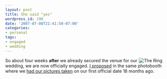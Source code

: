 ```yaml
---
layout: post
title: She said "yes"
wordpress_id: 190
date: '2007-07-08T21:41:50-07:00'
categories:
- personal
tags:
- engaged
- wedding
---
```

<a href="http://www.flickr.com/photos/wnorris/758350575/" title="photo sharing" class="flickr"><img src="http://farm2.static.flickr.com/1288/758350575_b78fbb6d26_s.jpg" alt="The Ring" class="flickr right" style="float: right;" /></a>

So about four weeks **after** we already secured the venue for our wedding, we are now officially engaged.  [I proposed][] in the same photobooth where we [had our pictures taken][] on our first official date 18 months ago.

[I proposed]: http://www.flickr.com/photos/wnorris/758348305/
[had our pictures taken]: http://www.flickr.com/photos/wnorris/90929722/
